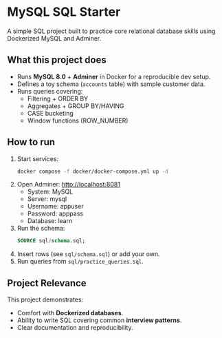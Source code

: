 # MySQL SQL Starter

A simple SQL project built to practice core relational database skills using Dockerized MySQL and Adminer.

## What this project does
- Runs **MySQL 8.0** + **Adminer** in Docker for a reproducible dev setup.
- Defines a toy schema (`accounts` table) with sample customer data.
- Runs queries covering:
  - Filtering + ORDER BY
  - Aggregates + GROUP BY/HAVING
  - CASE bucketing
  - Window functions (ROW_NUMBER)

## How to run
1. Start services:
   ```bash
   docker compose -f docker/docker-compose.yml up -d
   ```
2. Open Adminer: [http://localhost:8081](http://localhost:8081)
   - System: MySQL
   - Server: mysql
   - Username: appuser
   - Password: apppass
   - Database: learn
3. Run the schema:
   ```sql
   SOURCE sql/schema.sql;
   ```
4. Insert rows (see `sql/schema.sql`) or add your own.
5. Run queries from `sql/practice_queries.sql`.

## Project Relevance
This project demonstrates:
- Comfort with **Dockerized databases**.
- Ability to write SQL covering common **interview patterns**.
- Clear documentation and reproducibility.
